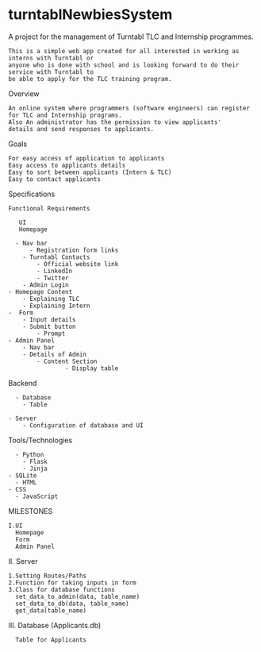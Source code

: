 # turntablNewbiesSystem
A project for the management of Turntabl TLC and Internship programmes.

	This is a simple web app created for all interested in working as interns with Turntabl or
	anyone who is done with school and is looking forward to do their service with Turntabl to 
	be able to apply for the TLC training program.

Overview

	An online system where programmers (software engineers) can register for TLC and Internship programs. 
	Also An administrator has the permission to view applicants' 	
	details and send responses to applicants.

Goals

	For easy access of application to applicants
	Easy access to applicants details
	Easy to sort between applicants (Intern & TLC)
	Easy to contact applicants


Specifications

    Functional Requirements

       UI
       Homepage
  
	  - Nav bar
		  - Registration form links
		- Turntabl Contacts
			- Official website link
			- LinkedIn
			- Twitter
		- Admin Login
	- Homepage Content
		- Explaining TLC
		- Explaining Intern 
    -  Form 
    	- Input details 
    	- Submit button
		    - Prompt
    - Admin Panel
    	- Nav bar
		- Details of Admin
			- Content Section
					- Display table

Backend

	  - Database
		- Table

	- Server
		- Configuration of database and UI

Tools/Technologies

	  - Python
		- Flask
		- Jinja
    - SQLite
	  - HTML
    - CSS
	  - JavaScript
    
MILESTONES

    I.UI
      Homepage
      Form
      Admin Panel
   II. Server
   
    1.Setting Routes/Paths
    2.Function for taking inputs in form
    3.Class for database functions
      set_data_to_admin(data, table_name)
      set_data_to_db(data, table_name)
      get_data(table_name)
      
   III. Database (Applicants.db)
   
      Table for Applicants
